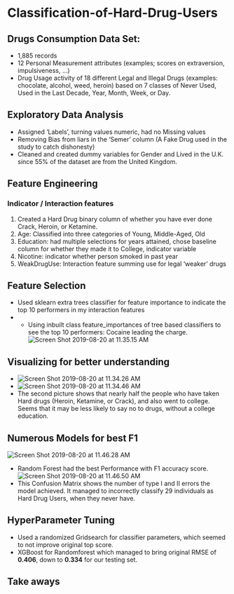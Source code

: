 # Classification-of-Hard-Drug-Users

## Drugs Consumption Data Set:
* 1,885 records
* 12 Personal Measurement attributes (examples; scores on extraversion, impulsiveness, ...)
* Drug Usage activity of 18 different Legal and Illegal Drugs (examples: chocolate, alcohol, weed, heroin) based on 7 classes of Never Used, Used in the Last Decade, Year, Month, Week, or Day.

## Exploratory Data Analysis
* Assigned ‘Labels’, turning values numeric, had no Missing values
* Removing Bias from liars in the ‘Semer’ column (A Fake Drug used in the study to catch dishonesty)
* Cleaned and created dummy variables for Gender and Lived in the U.K. since 55% of the dataset are from the United Kingdom.

## Feature Engineering
### Indicator / Interaction features
1. Created a Hard Drug binary column of whether you have ever done Crack, Heroin, or Ketamine.
2. Age: Classified into three categories of Young, Middle-Aged, Old
3. Education: had multiple selections for years attained, chose baseline column for whether they made it to College, indicator variable
4. Nicotine: indicator whether person smoked in past year
5. WeakDrugUse: Interaction feature summing use for legal ‘weaker’ drugs

## Feature Selection
* Used sklearn extra trees classifier for feature importance to indicate the top 10 performers in my interaction features
* * Using inbuilt class feature_importances of tree based classifiers to see the top 10 performers: Cocaine leading the charge.
![Screen Shot 2019-08-20 at 11.35.15 AM](assets/README-5cbb1b41.png)

## Visualizing for better understanding
* ![Screen Shot 2019-08-20 at 11.34.26 AM](assets/README-6e493bdc.png)
* ![Screen Shot 2019-08-20 at 11.34.46 AM](assets/README-0ddf6a6b.png)
* The second picture shows that nearly half the people who have taken Hard drugs (Heroin, Ketamine, or Crack), and also went to college. Seems that it may be less likely to say no to drugs, without a college education.

## Numerous Models for best F1
![Screen Shot 2019-08-20 at 11.46.28 AM](assets/README-2b4924fd.png)
* Random Forest had the best Performance with F1 accuracy score.
![Screen Shot 2019-08-20 at 11.46.50 AM](assets/README-332db5e3.png)
* This Confusion Matrix shows the number of type I and II errors the model achieved. It managed to incorrectly classify 29 individuals as Hard Drug Users, when they never have.

## HyperParameter Tuning
* Used a randomized Gridsearch for classifier parameters, which seemed to not improve original top score.
* XGBoost for Randomforest which managed to bring original RMSE of __0.406__, down to __0.334__ for our testing set.

## Take aways
